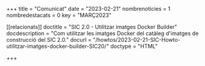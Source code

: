 +++
title             = "Comunicat"
date	 	  	  = "2023-02-21"
nombrenoticies    = 1
nombredestacats   = 0
key 		  	  = "MARÇ2023"

[[relacionats]]
doctitle          = "SIC 2.0 - Utilitzar imatges Docker Builder"
docdescription    = "Com utilitzar les imatges Docker del catàleg d'imatges de construcció del SIC 2.0."
docurl            = "/howtos/2023-02-21-SIC-Howto-utilitzar-imatges-docker-builder-SIC20/"
doctype           = "HTML"

+++